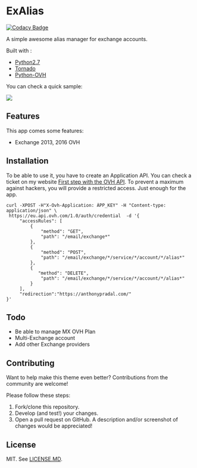 # ExAlias

[![Codacy Badge](https://api.codacy.com/project/badge/Grade/8c644503c8e54caa9a5cc141923475aa)](https://app.codacy.com/app/Fen0l/exalias?utm_source=github.com&utm_medium=referral&utm_content=Fen0l/exalias&utm_campaign=badger)

A simple awesome alias manager for exchange accounts.

Built with :
* [Python2.7][python2_7]
* [Tornado][tornado]
* [Python-OVH][python_ovh]

You can check a quick sample:

![](http://i.imgur.com/iFUMoyC.gif)

## Features

This app comes some features:
* Exchange 2013, 2016 OVH

## Installation

To be able to use it, you have to create an Application API. You can check a ticket on my website [First step with the OVH API][ovh_api_blog].
To prevent a maximum against hackers, you will provide a restricted access. Just enough for the app.

```
curl -XPOST -H"X-Ovh-Application: ÀPP_KEY" -H "Content-type: application/json" \
 https://eu.api.ovh.com/1.0/auth/credential  -d '{
     "accessRules": [
         {
             "method": "GET",
             "path": "/email/exchange*"
         },
         {
             "method": "POST",
             "path": "/email/exchange/*/service/*/account/*/alias*"
         },
         {
            "method": "DELETE",
             "path": "/email/exchange/*/service/*/account/*/alias*"
         }
     ],
     "redirection":"https://anthonypradal.com/"
}'
```

## Todo

* Be able to manage MX OVH Plan
* Multi-Exchange account
* Add other Exchange providers


## Contributing

Want to help make this theme even better? Contributions from the community are welcome!

Please follow these steps:

1. Fork/clone this repository.
2. Develop (and test!) your changes.
3. Open a pull request on GitHub. A description and/or screenshot of changes would be appreciated!

## License

MIT. See [LICENSE.MD](https://github.com/fen0l/exalias/blob/master/LICENSE.md).

[python2_7]: https://www.python.org/download/releases/2.7/
[tornado]: http://www.tornadoweb.org/en/stable/
[python_ovh]: https://github.com/ovh/python-ovh
[ovh_api_blog]: http://anthony.ovh/api/2016/09/03/first-step-with-the-ovh-api.html



